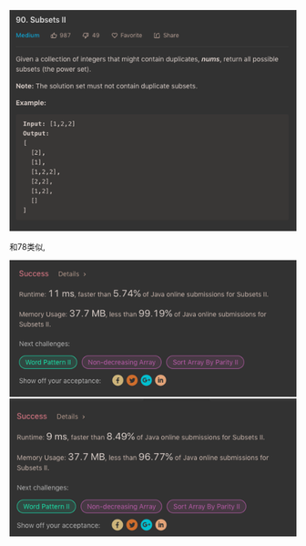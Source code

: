 ![GitHub Logo](/image/90.1.png)

和78类似,

![GitHub Logo](/image/90.2.png)
![GitHub Logo](/image/90.3.png)